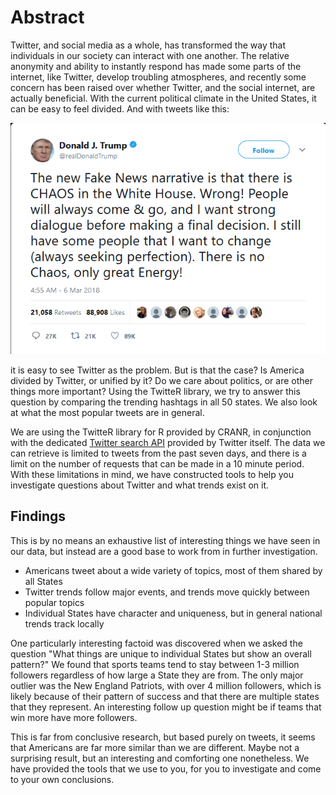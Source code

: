 # Abstract

Twitter, and social media as a whole, has transformed the way that individuals in our society can interact with one another. The relative anonymity and ability to instantly respond has made some parts of the internet, like Twitter, develop troubling atmospheres, and recently some concern has been raised over whether Twitter, and the social internet, are actually beneficial. With the current political climate in the United States, it can be easy to feel divided. And with tweets like this:

![Donald Trump's Twitter](images/Trump_Tweet.png)

it is easy to see Twitter as the problem. But is that the case? Is America divided by Twitter, or unified by it? Do we care about politics, or are other things more important? Using the TwitteR library, we try to answer this question by comparing the trending hashtags in all 50 states. We also look at what the most popular tweets are in general.

We are using the TwitteR library for R provided by CRANR, in conjunction with the dedicated [Twitter search API](https://developer.twitter.com/en/docs/tweets/search/api-reference/get-search-tweets) provided by Twitter itself. The data we can retrieve is limited to tweets from the past seven days, and there is a limit on the number of requests that can be made in a 10 minute period. With these limitations in mind, we have constructed tools to help you investigate questions about Twitter and what trends exist on it.

## Findings
This is by no means an exhaustive list of interesting things we have seen in our data, but instead are a good base to work from in further investigation.
- Americans tweet about a wide variety of topics, most of them shared by all States
- Twitter trends follow major events, and trends move quickly between popular topics
- Individual States have character and uniqueness, but in general national trends track locally

One particularly interesting factoid was discovered when we asked the question "What things are unique to individual States but show an overall pattern?" We found that sports teams tend to stay between 1-3 million followers regardless of how large a State they are from. The only major outlier was the New England Patriots, with over 4 million followers, which is likely because of their pattern of success and that there are multiple states that they represent. An interesting follow up question might be if teams that win more have more followers.

This is far from conclusive research, but based purely on tweets, it seems that Americans are far more similar than we are different. Maybe not a surprising result, but an interesting and comforting one nonetheless. We have provided the tools that we use to you, for you to investigate and come to your own conclusions.
